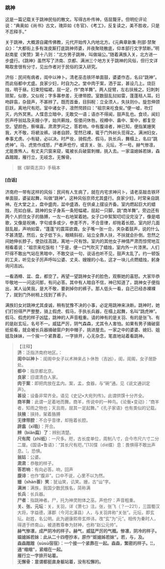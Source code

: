 <script type="text/javascript">
    var head = document.getElementsByTagName('head')[0];
    cssURL = '/public/liao.css';
    linkTag = document.createElement('link');
    linkTag.href = cssURL;
    linkTag.setAttribute('type','text/css');
    linkTag.setAttribute('rel','stylesheet');
    head.appendChild(linkTag);
</script>
### 跳神

这是一篇记载关于跳神民俗的散文。写得古朴传神，佶屈聱牙。但明伦评论说：“典奥如《尚书》古文，瑰异如《冬官》、《考工》，反复读之，美不胜收，只是不忍释手。”

关于跳神，大概源自藏传佛教，元代开始传入内地北方。《元典章新集·刑部·禁聚众》：“大都街上多有泼皮厮打底跳神师婆，并夜聚晓散底，仰本部行文字禁断。”明赵南星《笑赞》第十八则：“北方男子跳神，叫做端公。”随着满族入关，北方进一步盛行。《跳神》虽然写了济南、京都、满洲三个地方关于跳神的风俗，但行文详略取舍很有分寸，见出作者对于民俗的深入研究。

济俗：民间有病者，闺中以神卜。清老巫击铁环单面鼓，婆婆作态，名曰“跳神”。而此俗都中尤盛。良家少妇，时自为之。堂中肉于案，洒于盆，甚设几上。烧巨烛，明于昼。妇束短幅裙，屈一足，作“商羊舞”。两人捉臂，左右扶掖之。妇刺刺琐絮，似歌，又似祝；字多寡参差，无律带腔。室数鼓乱挝如雷，蓬蓬秸人耳。妇吻辟翕，杂鼓声，不甚辨了。既而首垂，目斜睨：立全须人，失扶则仆。旋忽伸颈巨跃，离地尺有咫。室中诸女子，凛然愕顾曰：“祖宗来吃食矣。”便一嘘，吹灯灭，内外冥黑。人惵息立暗中，无敢交一语；语亦不得闻，鼓声乱也。食顷，闻妇厉声呼翁姑及夫嫂小字，始共爇烛，伛偻问休咎。视樽中、盎中、案中，都复空空。望颜色，察嗔喜。肃肃罗问之，答若响。中有腹诽者，神已知，便指某姗笑我，大不敬，将褫汝裤。诽者自顾，莹然已裸，辄于门外树头觅得之。满洲妇女，奉事尤虏。小有疑，必以决。时严妆，骑假虎、假马，执长兵，舞榻上，名曰“跳虎神”。马、虎势作成怒，尸者声伧佇。或言关、张、元坛，不一号。赫气惨凛，尤能畏怖人。有丈夫穴窗来窥，辄被长兵破窗刺帽，挑入去。一家温媳姊若妹，森森蹜蹜，雁行立，无岐念，无懈骨。

</section>

> 据《聊斋志异》手稿本

#### [白话]
<aside>

济南府一带有这样的风俗：民间有人生病了，就在内宅求神问卜，请老巫敲击铁环单面鼓，婆娑起舞，叫做“跳神”。这种风俗京师尤其盛行。良家少妇，时常亲自跳神。在大堂之上，盘中盛肉，盆中盛酒，在供桌上摆设齐备。室内燃起巨大的蜡烛，亮如白昼。跳神的女子身系一条短幅裙，屈起一只脚，跳“商羊舞”。旁边还有两个人抓住女子的胳膊，一左一右地架着她。女子口中絮絮叨叨没完没了，像是唱歌，又像是祝祷，字句或多或少，参差不齐，不合音律，却拖着长腔。室内好几面鼓乱敲，声响如雷，“蓬蓬”的震耳欲聋。女子嘴一张一合，夹杂着鼓声，说的什么不甚清楚。然后，女子低下头，眼睛斜视，站立全靠人扶，不扶就会扑倒。忽然之间她伸长脖子，使劲往高跳，离地一尺有馀。室内的其他女子神情严肃而惊愕地互相看着说：“祖宗来吃饭啦！”于是，便一口气吹灭了蜡烛，室内外一片漆黑。人们吓得不敢出气站在黑暗中，不敢交谈一句，说话也听不见，鼓声太乱了。约一顿饭的工夫，听见女子厉声呼叫公婆、丈夫、嫂嫂的小名，这才一块儿点燃蜡烛，躬身询问吉凶。

一看酒樽、盆、盘，都空了。再望一望跳神女子的脸色，观察她的喜怒。大家毕恭毕敬地一一问这问那，有问必答。其中有人暗自不信，神已知道了，跳神女子便指出，某人讪笑我，是大不敬，要剥掉你的裤子。那人低头一看，自己已经赤裸裸了，就到门外树梢上找到了裤子。

满族妇女对跳神尤其虔诚，稍有犹豫不决的小事，必定用跳神来决断。跳神时，她们打扮得严严整整，骑上假虎、假马，手执长兵器，在榻上起舞，名叫“跳虎神”。假马、假虎的样子凶猛，跳神的人声音粗重。请的神有的是关羽、有的是张飞、有的是赵玄坛，名号不一。威猛严厉，阴气森森，尤其令人害怕。如果有男子捅破窗纸偷看，就会被长兵器捅破窗户刺中帽子，挑进屋去。一家之中的婆婆、媳妇、姐姐及妹妹，一个挨一个紧靠着，一字排开，心无杂念，笔直地站着看跳神。

</aside>

> 【注释】  
<b>济</b>：泛指济南府地区。：  
<b>闺中以神卜</b>：闺阁中女子以术神来占卜休咎（吉凶），闺，闺阁，女子居卧处。  
<b>都中</b>：指京都北京。  
<b>良家</b>：旧谓清白人家。  
<b>肉于案</b>：即把肉放在盂内。案，孟，食器，与“碗”通。见《说文通训定声》。  
<b>甚设</b>：设备非常齐全。语见《史记•大宛列传》。此谓供馔十分齐全。  
<b>商羊舞</b>：此谓一足着地而舞。商羊，传说中的一种鸟。《论衡•变动》：“商羊者，知雨之物也；天且雨，屈其一足起舞。”《孔子家语》也有类似的记载。  
<b>扶掖</b>：挟持，架着胳膊  
<b>无律带腔</b>：不合乎音律，却拖着长腔。  
<b>辟翕（xī吸）</b>：开合。  
<b>辨（biǎn扁）了</b>：辨别清楚。  
<b>尺有爬（zhǐ纸）</b>：一尺多。咫，古长度单位，周制八寸，合今市尺六寸二分二厘。《国语•鲁语》：“其长尺有咫。”[13]惵（dié蝶）息：畏惧得不敢出声息。¦，恐惧。  
<b>翁姑</b>：公婆。  
<b>肃肃</b>：恭敬的样子。  
<b>答若响</b>：有向必答。响，回声  
<b>腹诽</b>：也作“腹非”。口中不说，心里不以为然。  
<b>姗（shàn善）笑</b>：犹讪笑，讥笑。姗，古“讪”字。  
<b>满洲</b>：满族，我国少数民族名，简称满  
<b>长兵</b>：长兵器。  
<b>尸者</b>：指跳神者。尸，托为神灵附体之巫。声伧佇：声音粗重。  
<b>关、张、元坛</b>：关，关羽，详《萧七》注。张，张飞（？—221），三国蜀汉大将，字益德，涿郡（今河北涿县）人，与关羽井称“关张”。元坛，即玄坛。赵姓，名公明。此为避康熙帝玄烨讳，改“玄”为“元”。相传为秦时人，得道于终南山，被道教尊奉为财神，也称“赵公元帅”。  
<b>赫气惨凛，成严阴冷的样子。赫气，威猛严厉的气概。惨凛，阴冷的样子。  
<b>媪媳姊若妹</b>：此从二十四卷抄本，原作“妪媳姊若妹”。若，与，及。  
<b>森森蹜蹜（sùsù宿宿）</b>：一个接一个紧靠在一起。森森，繁密的样子。¦¦，通“缩缩”，紧缩在一起。  
<b>雁行立一字排开站着。  
<b>无懈骨</b>：意谓都挺直身躯站着，没有松懈的。  

